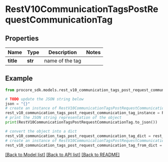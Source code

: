 # RestV10CommunicationTagsPostRequestCommunicationTag


## Properties

Name | Type | Description | Notes
------------ | ------------- | ------------- | -------------
**title** | **str** | name of the tag | 

## Example

```python
from procore_sdk.models.rest_v10_communication_tags_post_request_communication_tag import RestV10CommunicationTagsPostRequestCommunicationTag

# TODO update the JSON string below
json = "{}"
# create an instance of RestV10CommunicationTagsPostRequestCommunicationTag from a JSON string
rest_v10_communication_tags_post_request_communication_tag_instance = RestV10CommunicationTagsPostRequestCommunicationTag.from_json(json)
# print the JSON string representation of the object
print(RestV10CommunicationTagsPostRequestCommunicationTag.to_json())

# convert the object into a dict
rest_v10_communication_tags_post_request_communication_tag_dict = rest_v10_communication_tags_post_request_communication_tag_instance.to_dict()
# create an instance of RestV10CommunicationTagsPostRequestCommunicationTag from a dict
rest_v10_communication_tags_post_request_communication_tag_from_dict = RestV10CommunicationTagsPostRequestCommunicationTag.from_dict(rest_v10_communication_tags_post_request_communication_tag_dict)
```
[[Back to Model list]](../README.md#documentation-for-models) [[Back to API list]](../README.md#documentation-for-api-endpoints) [[Back to README]](../README.md)


